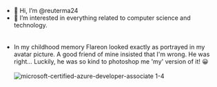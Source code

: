 - 👋 Hi, I’m @reuterma24
- 👀 I’m interested in everything related to computer science and technology.
 <br/><br/><br/>
- In my childhood memory Flareon looked exactly as portrayed in my avatar picture. A good friend of mine insisted that I'm wrong. He was right...  Luckily, he was so kind to photoshop me 'my' version of it! 😀
 <br/><br/>
![microsoft-certified-azure-developer-associate 1-4](https://user-images.githubusercontent.com/84461357/184607367-ccf5da13-854b-45ae-8914-a9d9906b66e2.png)

<!---
reuterma24/reuterma24 is a ✨ special ✨ repository because its `README.md` (this file) appears on your GitHub profile.
You can click the Preview link to take a look at your changes.
--->
